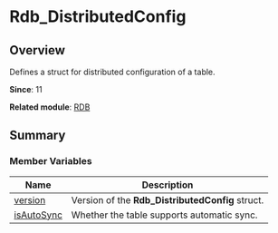 # Rdb_DistributedConfig


## Overview

Defines a struct for distributed configuration of a table.

**Since**: 11

**Related module**: [RDB](_r_d_b.md)


## Summary


### Member Variables

| Name| Description|
| -------- | -------- |
| [version](_r_d_b.md#version-13) | Version of the **Rdb_DistributedConfig** struct.|
| [isAutoSync](_r_d_b.md#isautosync) | Whether the table supports automatic sync.|
